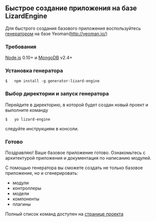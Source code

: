 ## Быстрое создание приложения на базе LizardEngine

Для быстрого создания базового приложения воспользуйтесь [генератором](https://github.com/PoluosmakAndrew/generator-lizard-engine) на базе Yeoman(http://yeoman.io/)

### Требования

[Node.js](https://nodejs.org/download/) 0.10+ и [MongoDB](http://www.mongodb.org/downloads) v2.4+

### Установка генератора

```
$   npm install -g generator-lizard-engine
```

### Выбор директории и запуск генератора

Перейдите в директорию, в которой будет создан новый проект и выполните команду

```
$   yo lizard-engine
```

следуйте инструкциям в консоли.

### Готово

Поздравляю! Ваше базовое приложение готово. Ознакомьтесь с архитектурой приложения и документация по написанию модулей.

С помощью генератора вы сможете создать не только базовое приложение, но и сгенерировать:

* модули
* контроллеры
* модели
* компоненты
* плагины

Полный список команд доступен на [странице проекта](https://github.com/PoluosmakAndrew/generator-lizard-engine)